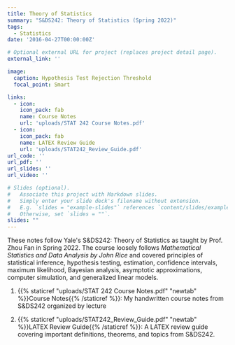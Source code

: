 ```yaml
---
title: Theory of Statistics
summary: "S&DS242: Theory of Statistics (Spring 2022)"
tags:
  - Statistics
date: '2016-04-27T00:00:00Z'

# Optional external URL for project (replaces project detail page).
external_link: ''

image:
  caption: Hypothesis Test Rejection Threshold
  focal_point: Smart

links:
  - icon: 
    icon_pack: fab
    name: Course Notes
    url: 'uploads/STAT 242 Course Notes.pdf'
  - icon: 
    icon_pack: fab
    name: LATEX Review Guide
    url: 'uploads/STAT242_Review_Guide.pdf'
url_code: ''
url_pdf: ''
url_slides: ''
url_video: ''

# Slides (optional).
#   Associate this project with Markdown slides.
#   Simply enter your slide deck's filename without extension.
#   E.g. `slides = "example-slides"` references `content/slides/example-slides.md`.
#   Otherwise, set `slides = ""`.
slides: ""
---
```


These notes follow Yale's S&DS242: Theory of Statistics as taught by Prof. Zhou Fan in Spring 2022. The course loosely follows *Mathematical Statistics and Data Analysis by John Rice* and covered principles of statistical inference, hypothesis testing, estimation, confidence intervals, maximum likelihood, Bayesian analysis, asymptotic approximations, computer simulation, and generalized linear models. 


1. {{% staticref "uploads/STAT 242 Course Notes.pdf" "newtab" %}}Course Notes{{% /staticref %}}: My handwritten course notes from S&DS242 organized by lecture

2. {{% staticref "uploads/STAT242_Review_Guide.pdf" "newtab" %}}LATEX Review Guide{{% /staticref %}}: A LATEX review guide covering important definitions, theorems, and topics from S&DS242. 
